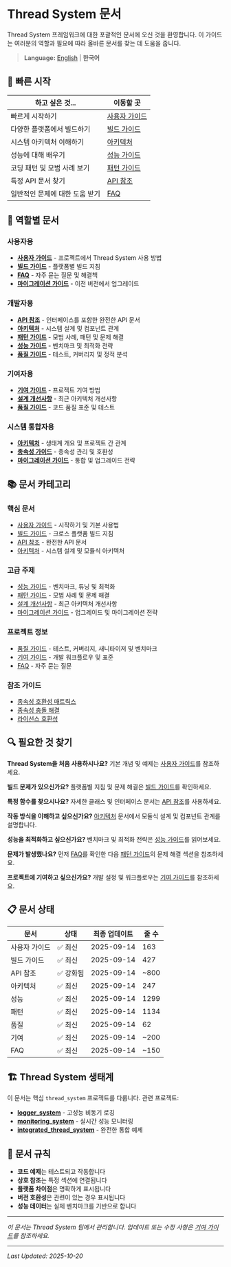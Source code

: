 # Thread System 문서

Thread System 프레임워크에 대한 포괄적인 문서에 오신 것을 환영합니다. 이 가이드는 여러분의 역할과 필요에 따라 올바른 문서를 찾는 데 도움을 줍니다.

> **Language:** [English](README.md) | **한국어**

## 📖 빠른 시작

| 하고 싶은 것... | 이동할 곳 |
|---|---|
| 빠르게 시작하기 | [사용자 가이드](USER_GUIDE_KO.md) |
| 다양한 플랫폼에서 빌드하기 | [빌드 가이드](BUILD_GUIDE_KO.md) |
| 시스템 아키텍처 이해하기 | [아키텍처](ARCHITECTURE_KO.md) |
| 성능에 대해 배우기 | [성능 가이드](PERFORMANCE_KO.md) |
| 코딩 패턴 및 모범 사례 보기 | [패턴 가이드](PATTERNS_KO.md) |
| 특정 API 문서 찾기 | [API 참조](API_REFERENCE_KO.md) |
| 일반적인 문제에 대한 도움 받기 | [FAQ](faq_KO.md) |

## 👥 역할별 문서

### 사용자용
- **[사용자 가이드](USER_GUIDE_KO.md)** - 프로젝트에서 Thread System 사용 방법
- **[빌드 가이드](BUILD_GUIDE_KO.md)** - 플랫폼별 빌드 지침
- **[FAQ](faq_KO.md)** - 자주 묻는 질문 및 해결책
- **[마이그레이션 가이드](MIGRATION_KO.md)** - 이전 버전에서 업그레이드

### 개발자용
- **[API 참조](API_REFERENCE_KO.md)** - 인터페이스를 포함한 완전한 API 문서
- **[아키텍처](ARCHITECTURE_KO.md)** - 시스템 설계 및 컴포넌트 관계
- **[패턴 가이드](PATTERNS_KO.md)** - 모범 사례, 패턴 및 문제 해결
- **[성능 가이드](PERFORMANCE_KO.md)** - 벤치마크 및 최적화 전략
- **[품질 가이드](QUALITY_KO.md)** - 테스트, 커버리지 및 정적 분석

### 기여자용
- **[기여 가이드](CONTRIBUTING_KO.md)** - 프로젝트 기여 방법
- **[설계 개선사항](DESIGN_IMPROVEMENTS_KO.md)** - 최근 아키텍처 개선사항
- **[품질 가이드](QUALITY_KO.md)** - 코드 품질 표준 및 테스트

### 시스템 통합자용
- **[아키텍처](ARCHITECTURE_KO.md)** - 생태계 개요 및 프로젝트 간 관계
- **[종속성 가이드](guides/)** - 종속성 관리 및 호환성
- **[마이그레이션 가이드](MIGRATION_KO.md)** - 통합 및 업그레이드 전략

## 📚 문서 카테고리

### 핵심 문서
- [사용자 가이드](USER_GUIDE_KO.md) - 시작하기 및 기본 사용법
- [빌드 가이드](BUILD_GUIDE_KO.md) - 크로스 플랫폼 빌드 지침
- [API 참조](API_REFERENCE_KO.md) - 완전한 API 문서
- [아키텍처](ARCHITECTURE_KO.md) - 시스템 설계 및 모듈식 아키텍처

### 고급 주제
- [성능 가이드](PERFORMANCE_KO.md) - 벤치마크, 튜닝 및 최적화
- [패턴 가이드](PATTERNS_KO.md) - 모범 사례 및 문제 해결
- [설계 개선사항](DESIGN_IMPROVEMENTS_KO.md) - 최근 아키텍처 개선사항
- [마이그레이션 가이드](MIGRATION_KO.md) - 업그레이드 및 마이그레이션 전략

### 프로젝트 정보
- [품질 가이드](QUALITY_KO.md) - 테스트, 커버리지, 새니타이저 및 벤치마크
- [기여 가이드](CONTRIBUTING_KO.md) - 개발 워크플로우 및 표준
- [FAQ](faq_KO.md) - 자주 묻는 질문

### 참조 가이드
- [종속성 호환성 매트릭스](guides/DEPENDENCY_COMPATIBILITY_MATRIX_KO.md)
- [종속성 충돌 해결](guides/DEPENDENCY_CONFLICT_RESOLUTION_GUIDE_KO.md)
- [라이선스 호환성](guides/LICENSE_COMPATIBILITY_KO.md)

## 🔍 필요한 것 찾기

**Thread System을 처음 사용하시나요?**
기본 개념 및 예제는 [사용자 가이드](USER_GUIDE_KO.md)를 참조하세요.

**빌드 문제가 있으신가요?**
플랫폼별 지침 및 문제 해결은 [빌드 가이드](BUILD_GUIDE_KO.md)를 확인하세요.

**특정 함수를 찾으시나요?**
자세한 클래스 및 인터페이스 문서는 [API 참조](API_REFERENCE_KO.md)를 사용하세요.

**작동 방식을 이해하고 싶으신가요?**
[아키텍처](ARCHITECTURE_KO.md) 문서에서 모듈식 설계 및 컴포넌트 관계를 설명합니다.

**성능을 최적화하고 싶으신가요?**
벤치마크 및 최적화 전략은 [성능 가이드](PERFORMANCE_KO.md)를 읽어보세요.

**문제가 발생했나요?**
먼저 [FAQ](faq_KO.md)를 확인한 다음 [패턴 가이드](PATTERNS_KO.md)의 문제 해결 섹션을 참조하세요.

**프로젝트에 기여하고 싶으신가요?**
개발 설정 및 워크플로우는 [기여 가이드](CONTRIBUTING_KO.md)를 참조하세요.

## 📋 문서 상태

| 문서 | 상태 | 최종 업데이트 | 줄 수 |
|---|---|---|---|
| 사용자 가이드 | ✅ 최신 | 2025-09-14 | 163 |
| 빌드 가이드 | ✅ 최신 | 2025-09-14 | 427 |
| API 참조 | ✅ 강화됨 | 2025-09-14 | ~800 |
| 아키텍처 | ✅ 최신 | 2025-09-14 | 247 |
| 성능 | ✅ 최신 | 2025-09-14 | 1299 |
| 패턴 | ✅ 최신 | 2025-09-14 | 1134 |
| 품질 | ✅ 최신 | 2025-09-14 | 62 |
| 기여 | ✅ 최신 | 2025-09-14 | ~200 |
| FAQ | ✅ 최신 | 2025-09-14 | ~150 |

## 🏗️ Thread System 생태계

이 문서는 핵심 `thread_system` 프로젝트를 다룹니다. 관련 프로젝트:

- **[logger_system](https://github.com/kcenon/logger_system)** - 고성능 비동기 로깅
- **[monitoring_system](https://github.com/kcenon/monitoring_system)** - 실시간 성능 모니터링
- **[integrated_thread_system](https://github.com/kcenon/integrated_thread_system)** - 완전한 통합 예제

## 📝 문서 규칙

- **코드 예제**는 테스트되고 작동합니다
- **상호 참조**는 특정 섹션에 연결됩니다
- **플랫폼 차이점**은 명확하게 표시됩니다
- **버전 호환성**은 관련이 있는 경우 표시됩니다
- **성능 데이터**는 실제 벤치마크를 기반으로 합니다

---

*이 문서는 Thread System 팀에서 관리합니다. 업데이트 또는 수정 사항은 [기여 가이드](CONTRIBUTING_KO.md)를 참조하세요.*

---

*Last Updated: 2025-10-20*
